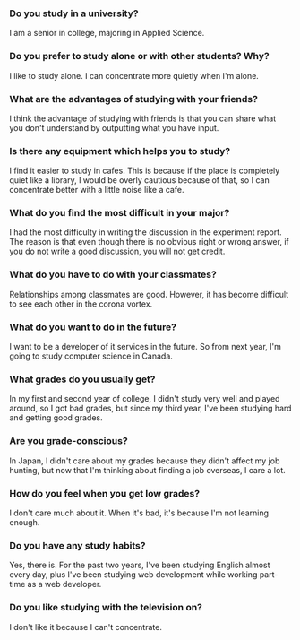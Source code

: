 ### Do you study in a university?
I am a senior in college, majoring in Applied Science.

### Do you prefer to study alone or with other students? Why?
I like to study alone. I can concentrate more quietly when I'm alone.

### What are the advantages of studying with your friends?
I think the advantage of studying with friends is that you can share what you don't understand by outputting what you have input.

### Is there any equipment which helps you to study?
I find it easier to study in cafes. This is because if the place is completely quiet like a library, I would be overly cautious because of that, so I can concentrate better with a little noise like a cafe.

### What do you find the most difficult in your major?
I had the most difficulty in writing the discussion in the experiment report. The reason is that even though there is no obvious right or wrong answer, if you do not write a good discussion, you will not get credit.

### What do you have to do with your classmates?
Relationships among classmates are good. However, it has become difficult to see each other in the corona vortex.

### What do you want to do in the future?
I want to be a developer of it services in the future. So from next year, I'm going to study computer science in Canada.

### What grades do you usually get?
In my first and second year of college, I didn't study very well and played around, so I got bad grades, but since my third year, I've been studying hard and getting good grades.

### Are you grade-conscious?
In Japan, I didn't care about my grades because they didn't affect my job hunting, but now that I'm thinking about finding a job overseas, I care a lot.

### How do you feel when you get low grades?
I don't care much about it. When it's bad, it's because I'm not learning enough.

### Do you have any study habits?
Yes, there is. For the past two years, I've been studying English almost every day, plus I've been studying web development while working part-time as a web developer.

### Do you like studying with the television on?

I don't like it because I can't concentrate.
